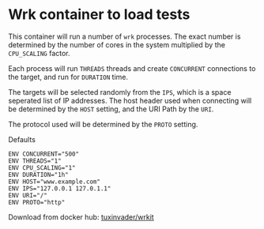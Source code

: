 # Wrk container to load tests

This container will run a number of `wrk` processes. The exact number is determined by the number of cores in the system
multiplied by the `CPU_SCALING` factor.

Each process will run `THREADS` threads and create `CONCURRENT` connections to the target, and run for `DURATION` time.

The targets will be selected randomly from the `IPS`, which is a space seperated list of IP addresses. The host header
used when connecting will be determined by the `HOST` setting, and the URI Path by the `URI`.

The protocol used will be determined by the `PROTO` setting.

Defaults
```
ENV CONCURRENT="500"
ENV THREADS="1"
ENV CPU_SCALING="1"
ENV DURATION="1h"
ENV HOST="www.example.com"
ENV IPS="127.0.0.1 127.0.1.1"
ENV URI="/"
ENV PROTO="http"
```

Download from docker hub: [tuxinvader/wrkit](https://hub.docker.com/r/tuxinvader/wrkit)
